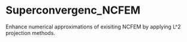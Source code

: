 # Superconvergenc_NCFEM
Enhance numerical approximations of exisiting NCFEM by applying L^2 projection methods.
